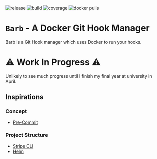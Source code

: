 ![release](https://img.shields.io/github/v/release/CathalMullan/barb)
![build](https://img.shields.io/travis/CathalMullan/barb)
![coverage](https://img.shields.io/codecov/c/gh/CathalMullan/barb)
![docker pulls](https://img.shields.io/docker/pulls/cathalmullan/barb.svg)

# `Barb` - A Docker Git Hook Manager

Barb is a Git Hook manager which uses Docker to run your hooks.

# :warning: Work In Progress :warning:

Unlikely to see much progress until I finish my final year at university in April.

## Inspirations

### Concept

* [Pre-Commit](https://github.com/pre-commit/pre-commit)

### Project Structure

* [Stripe CLI](https://github.com/stripe/stripe-cli)
* [Helm](https://github.com/helm/helm)
